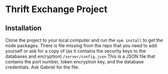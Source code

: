 # Thrift Exchange Project

## Installation

Clone the project to your local computer and run the `npm install` to get the node packages.
There is file missing from the repo that you need to add yourself or ask for a copy of (as it contains the security keys to the databases and encryption)
`/server/config.json`
This is a JSON file that contains the port number, token encryption key, and the database credentials. Ask Gabriel for the file.
